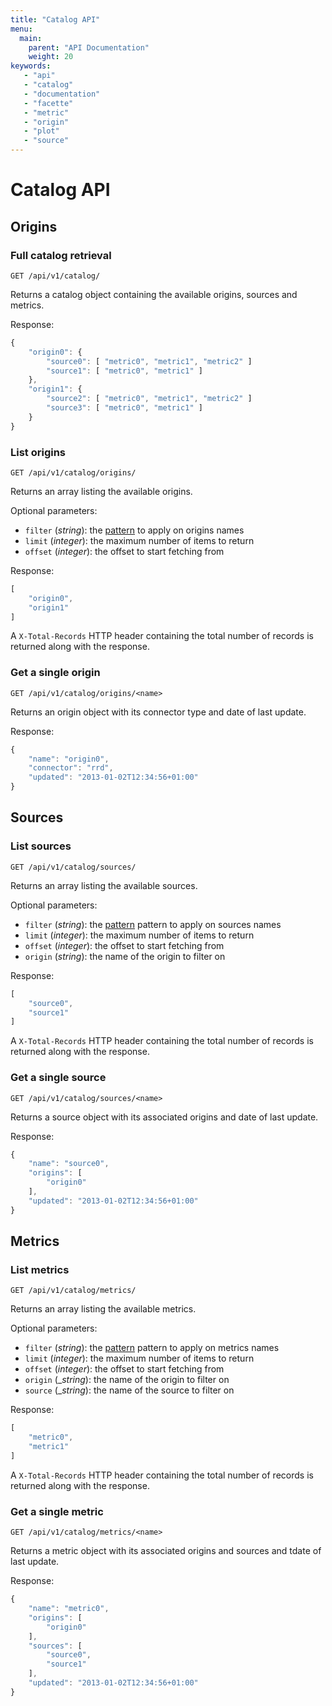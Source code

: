 ```yaml
---
title: "Catalog API"
menu:
  main:
    parent: "API Documentation"
    weight: 20
keywords:
   - "api"
   - "catalog"
   - "documentation"
   - "facette"
   - "metric"
   - "origin"
   - "plot"
   - "source"
---
```


# Catalog API

## Origins

### Full catalog retrieval

```
GET /api/v1/catalog/
```

Returns a catalog object containing the available origins, sources and metrics.

Response:

```javascript
{
    "origin0": {
        "source0": [ "metric0", "metric1", "metric2" ]
        "source1": [ "metric0", "metric1" ]
    },
    "origin1": {
        "source2": [ "metric0", "metric1", "metric2" ]
        "source3": [ "metric0", "metric1" ]
    }
}

```

### List origins

```
GET /api/v1/catalog/origins/
```

Returns an array listing the available origins.

Optional parameters:

 * `filter` (_string_): the [pattern](/api/#filter-patterns) to apply on origins names
 * `limit` (_integer_): the maximum number of items to return
 * `offset` (_integer_): the offset to start fetching from

Response:

```javascript
[
    "origin0",
    "origin1"
]
```

A `X-Total-Records` HTTP header containing the total number of records is returned along with the response.

### Get a single origin

```
GET /api/v1/catalog/origins/<name>
```

Returns an origin object with its connector type and date of last update.

Response:

```javascript
{
    "name": "origin0",
    "connector": "rrd",
    "updated": "2013-01-02T12:34:56+01:00"
}
```

## Sources

### List sources

```
GET /api/v1/catalog/sources/
```

Returns an array listing the available sources.

Optional parameters:

 * `filter` (_string_): the [pattern](/api/#filter-patterns) pattern to apply on sources names
 * `limit` (_integer_): the maximum number of items to return
 * `offset` (_integer_): the offset to start fetching from
 * `origin` (_string_): the name of the origin to filter on

Response:

```javascript
[
    "source0",
    "source1"
]
```

A `X-Total-Records` HTTP header containing the total number of records is returned along with the response.

### Get a single source

```
GET /api/v1/catalog/sources/<name>
```

Returns a source object with its associated origins and date of last update.

Response:

```javascript
{
    "name": "source0",
    "origins": [
        "origin0"
    ],
    "updated": "2013-01-02T12:34:56+01:00"
}
```

## Metrics

### List metrics

```
GET /api/v1/catalog/metrics/
```

Returns an array listing the available metrics.

Optional parameters:

 * `filter` (_string_): the [pattern](/api/#filter-patterns) pattern to apply on metrics names
 * `limit` (_integer_): the maximum number of items to return
 * `offset` (_integer_): the offset to start fetching from
 * `origin` (__string_): the name of the origin to filter on
 * `source` (__string_): the name of the source to filter on

Response:

```javascript
[
    "metric0",
    "metric1"
]
```

A `X-Total-Records` HTTP header containing the total number of records is returned along with the response.

### Get a single metric

```
GET /api/v1/catalog/metrics/<name>
```

Returns a metric object with its associated origins and sources and tdate of last update.

Response:

```javascript
{
    "name": "metric0",
    "origins": [
        "origin0"
    ],
    "sources": [
        "source0",
        "source1"
    ],
    "updated": "2013-01-02T12:34:56+01:00"
}
```
